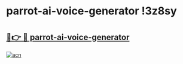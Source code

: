# parrot-ai-voice-generator !3z8sy

# <h2><a href="https://qw39od.esa.edu.pl?title=parrot-ai-voice-generator&ref=3z8sy">🔗👉 🔴 parrot-ai-voice-generator</a></h2>

[![acn](https://github.com/user-attachments/assets/0f9c940e-d8b0-45ae-aac7-cd30a18b3e1c)](https://qw39od.esa.edu.pl?title=parrot-ai-voice-generator&ref=3z8sy)

